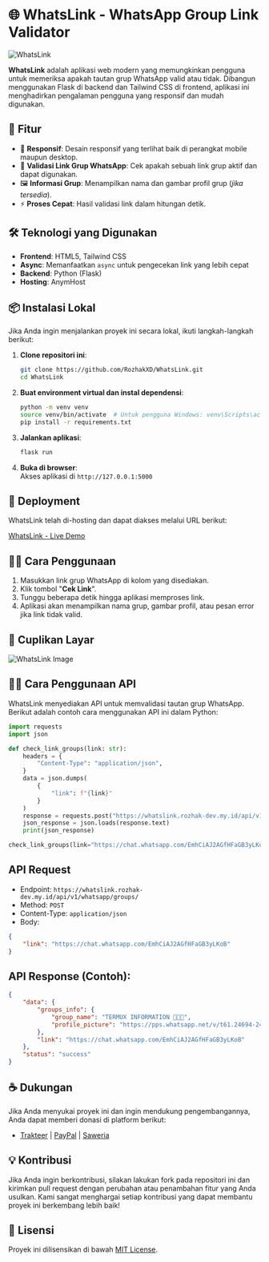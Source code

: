 # 🌐 WhatsLink - WhatsApp Group Link Validator
![WhatsLink](https://github.com/user-attachments/assets/56ec0346-98f4-4beb-b648-432e37370da1)

**WhatsLink** adalah aplikasi web modern yang memungkinkan pengguna untuk memeriksa apakah tautan grup WhatsApp valid atau tidak. Dibangun menggunakan Flask di backend dan Tailwind CSS di frontend, aplikasi ini menghadirkan pengalaman pengguna yang responsif dan mudah digunakan.

## 🎯 Fitur
- 🚀 **Responsif**: Desain responsif yang terlihat baik di perangkat mobile maupun desktop.
- 🔗 **Validasi Link Grup WhatsApp**: Cek apakah sebuah link grup aktif dan dapat digunakan.
- 🖼️ **Informasi Grup**: Menampilkan nama dan gambar profil grup (_jika tersedia_).
- ⚡ **Proses Cepat**: Hasil validasi link dalam hitungan detik.

## 🛠️ Teknologi yang Digunakan

- **Frontend**: HTML5, Tailwind CSS
- **Async**: Memanfaatkan `async` untuk pengecekan link yang lebih cepat
- **Backend**: Python (Flask)
- **Hosting**: AnymHost

## 📦 Instalasi Lokal
Jika Anda ingin menjalankan proyek ini secara lokal, ikuti langkah-langkah berikut:
1. **Clone repositori ini**:
    ```bash
    git clone https://github.com/RozhakXD/WhatsLink.git
    cd WhatsLink
    ```
2. **Buat environment virtual dan instal dependensi**:
    ```bash
    python -m venv venv
    source venv/bin/activate  # Untuk pengguna Windows: venv\Scripts\activate
    pip install -r requirements.txt
    ```
3. **Jalankan aplikasi**:
    ```bash
    flask run
    ```
4. **Buka di browser**:  
   Akses aplikasi di `http://127.0.0.1:5000`

## 🚀 Deployment
WhatsLink telah di-hosting dan dapat diakses melalui URL berikut:

[WhatsLink - Live Demo](https://www.whatslink.rozhak-dev.my.id/)

## 🧑‍💻 Cara Penggunaan
1. Masukkan link grup WhatsApp di kolom yang disediakan.
2. Klik tombol "**Cek Link**".
3. Tunggu beberapa detik hingga aplikasi memproses link.
4. Aplikasi akan menampilkan nama grup, gambar profil, atau pesan error jika link tidak valid.

## 🎨 Cuplikan Layar
![WhatsLink Image](https://github.com/user-attachments/assets/45d7c9f3-feb6-4cf7-b344-18ae5cb4dd9d)

## 🧑‍💻 Cara Penggunaan API

WhatsLink menyediakan API untuk memvalidasi tautan grup WhatsApp. Berikut adalah contoh cara menggunakan API ini dalam Python:

```python
import requests
import json

def check_link_groups(link: str):
    headers = {
        "Content-Type": "application/json",
    }
    data = json.dumps(
        {
            "link": f"{link}"
        }
    )
    response = requests.post("https://whatslink.rozhak-dev.my.id/api/v1/whatsapp/groups/", data=data, headers=headers)
    json_response = json.loads(response.text)
    print(json_response)

check_link_groups(link="https://chat.whatsapp.com/EmhCiAJ2AGfHFaGB3yLKoB")
```

## API Request
- Endpoint: `https://whatslink.rozhak-dev.my.id/api/v1/whatsapp/groups/`
- Method: `POST`
- Content-Type: `application/json`
- Body:
```json
{
    "link": "https://chat.whatsapp.com/EmhCiAJ2AGfHFaGB3yLKoB"
}
```

## API Response (Contoh):
```json
{
    "data": {
        "groups_info": {
            "group_name": "TERMUX INFORMATION 🦠🦠🦠",
            "profile_picture": "https://pps.whatsapp.net/v/t61.24694-24/227200801_711308186856733_6650192014321848591_n.jpg?ccb=11-4&oh=01_Q5AaIDsSKCgXfwpvMf2j7WQLQ3oz4efPMEAopUIwkCCEiXDz&oe=671CC799&_nc_sid=5e03e0&_nc_cat=100"
        },
        "link": "https://chat.whatsapp.com/EmhCiAJ2AGfHFaGB3yLKoB"
    },
    "status": "success"
}
```

## ☕ Dukungan
Jika Anda menyukai proyek ini dan ingin mendukung pengembangannya, Anda dapat memberi donasi di platform berikut:

- [Trakteer](https://trakteer.id/rozhak_official/tip) | [PayPal](https://paypal.me/rozhak9) | [Saweria](https://saweria.co/rozhak9)

## 💡 Kontribusi
Jika Anda ingin berkontribusi, silakan lakukan fork pada repositori ini dan kirimkan pull request dengan perubahan atau penambahan fitur yang Anda usulkan. Kami sangat menghargai setiap kontribusi yang dapat membantu proyek ini berkembang lebih baik!

## 📝 Lisensi
Proyek ini dilisensikan di bawah [MIT License](https://github.com/RozhakXD/WhatsLink/blob/main/LICENSE).

